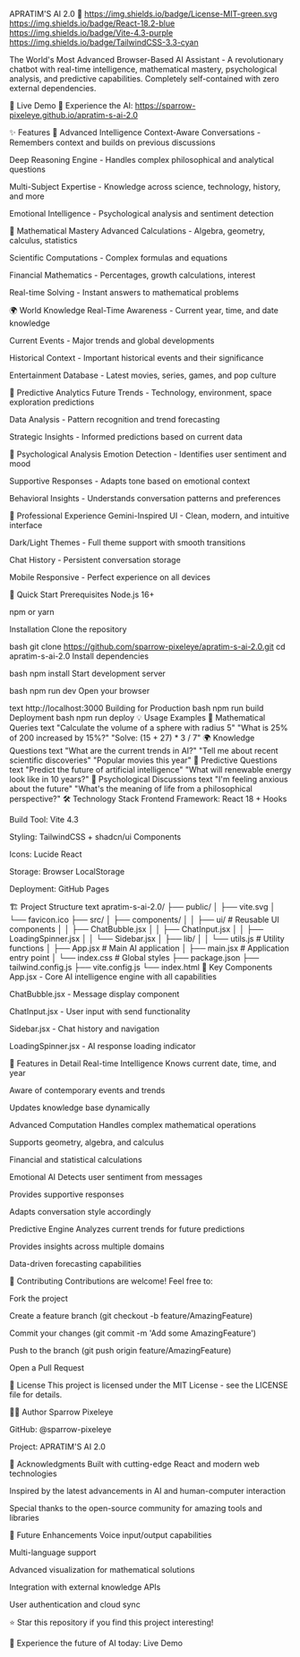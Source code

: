 APRATIM'S AI 2.0 🤖
https://img.shields.io/badge/License-MIT-green.svg
https://img.shields.io/badge/React-18.2-blue
https://img.shields.io/badge/Vite-4.3-purple
https://img.shields.io/badge/TailwindCSS-3.3-cyan

The World's Most Advanced Browser-Based AI Assistant - A revolutionary chatbot with real-time intelligence, mathematical mastery, psychological analysis, and predictive capabilities. Completely self-contained with zero external dependencies.

🌟 Live Demo
🚀 Experience the AI: https://sparrow-pixeleye.github.io/apratim-s-ai-2.0

✨ Features
🧠 Advanced Intelligence
Context-Aware Conversations - Remembers context and builds on previous discussions

Deep Reasoning Engine - Handles complex philosophical and analytical questions

Multi-Subject Expertise - Knowledge across science, technology, history, and more

Emotional Intelligence - Psychological analysis and sentiment detection

🔢 Mathematical Mastery
Advanced Calculations - Algebra, geometry, calculus, statistics

Scientific Computations - Complex formulas and equations

Financial Mathematics - Percentages, growth calculations, interest

Real-time Solving - Instant answers to mathematical problems

🌍 World Knowledge
Real-Time Awareness - Current year, time, and date knowledge

Current Events - Major trends and global developments

Historical Context - Important historical events and their significance

Entertainment Database - Latest movies, series, games, and pop culture

🔮 Predictive Analytics
Future Trends - Technology, environment, space exploration predictions

Data Analysis - Pattern recognition and trend forecasting

Strategic Insights - Informed predictions based on current data

💭 Psychological Analysis
Emotion Detection - Identifies user sentiment and mood

Supportive Responses - Adapts tone based on emotional context

Behavioral Insights - Understands conversation patterns and preferences

🎨 Professional Experience
Gemini-Inspired UI - Clean, modern, and intuitive interface

Dark/Light Themes - Full theme support with smooth transitions

Chat History - Persistent conversation storage

Mobile Responsive - Perfect experience on all devices

🚀 Quick Start
Prerequisites
Node.js 16+

npm or yarn

Installation
Clone the repository

bash
git clone https://github.com/sparrow-pixeleye/apratim-s-ai-2.0.git
cd apratim-s-ai-2.0
Install dependencies

bash
npm install
Start development server

bash
npm run dev
Open your browser

text
http://localhost:3000
Building for Production
bash
npm run build
Deployment
bash
npm run deploy
💡 Usage Examples
🧮 Mathematical Queries
text
"Calculate the volume of a sphere with radius 5"
"What is 25% of 200 increased by 15%?"
"Solve: (15 + 27) * 3 / 7"
🌍 Knowledge Questions
text
"What are the current trends in AI?"
"Tell me about recent scientific discoveries"
"Popular movies this year"
🔮 Predictive Questions
text
"Predict the future of artificial intelligence"
"What will renewable energy look like in 10 years?"
💭 Psychological Discussions
text
"I'm feeling anxious about the future"
"What's the meaning of life from a philosophical perspective?"
🛠️ Technology Stack
Frontend Framework: React 18 + Hooks

Build Tool: Vite 4.3

Styling: TailwindCSS + shadcn/ui Components

Icons: Lucide React

Storage: Browser LocalStorage

Deployment: GitHub Pages

🏗️ Project Structure
text
apratim-s-ai-2.0/
├── public/
│   ├── vite.svg
│   └── favicon.ico
├── src/
│   ├── components/
│   │   ├── ui/           # Reusable UI components
│   │   ├── ChatBubble.jsx
│   │   ├── ChatInput.jsx
│   │   ├── LoadingSpinner.jsx
│   │   └── Sidebar.jsx
│   ├── lib/
│   │   └── utils.js      # Utility functions
│   ├── App.jsx           # Main AI application
│   ├── main.jsx          # Application entry point
│   └── index.css         # Global styles
├── package.json
├── tailwind.config.js
├── vite.config.js
└── index.html
🔧 Key Components
App.jsx - Core AI intelligence engine with all capabilities

ChatBubble.jsx - Message display component

ChatInput.jsx - User input with send functionality

Sidebar.jsx - Chat history and navigation

LoadingSpinner.jsx - AI response loading indicator

🌈 Features in Detail
Real-time Intelligence
Knows current date, time, and year

Aware of contemporary events and trends

Updates knowledge base dynamically

Advanced Computation
Handles complex mathematical operations

Supports geometry, algebra, and calculus

Financial and statistical calculations

Emotional AI
Detects user sentiment from messages

Provides supportive responses

Adapts conversation style accordingly

Predictive Engine
Analyzes current trends for future predictions

Provides insights across multiple domains

Data-driven forecasting capabilities

🤝 Contributing
Contributions are welcome! Feel free to:

Fork the project

Create a feature branch (git checkout -b feature/AmazingFeature)

Commit your changes (git commit -m 'Add some AmazingFeature')

Push to the branch (git push origin feature/AmazingFeature)

Open a Pull Request

📜 License
This project is licensed under the MIT License - see the LICENSE file for details.

👨‍💻 Author
Sparrow Pixeleye

GitHub: @sparrow-pixeleye

Project: APRATIM'S AI 2.0

🙏 Acknowledgments
Built with cutting-edge React and modern web technologies

Inspired by the latest advancements in AI and human-computer interaction

Special thanks to the open-source community for amazing tools and libraries

🎯 Future Enhancements
Voice input/output capabilities

Multi-language support

Advanced visualization for mathematical solutions

Integration with external knowledge APIs

User authentication and cloud sync

⭐ Star this repository if you find this project interesting!

🚀 Experience the future of AI today: Live Demo
